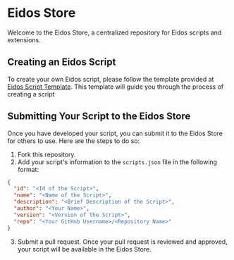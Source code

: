 # Eidos Store

Welcome to the Eidos Store, a centralized repository for Eidos scripts and extensions.

## Creating an Eidos Script

To create your own Eidos script, please follow the template provided at [Eidos Script Template](https://github.com/mayneyao/eidos-script-template). This template will guide you through the process of creating a script

## Submitting Your Script to the Eidos Store

Once you have developed your script, you can submit it to the Eidos Store for others to use. Here are the steps to do so:

1. Fork this repository.
2. Add your script's information to the `scripts.json` file in the following format:

```json
{
  "id": "<Id of the Script>",
  "name": "<Name of the Script>",
  "description": "<Brief Description of the Script>",
  "author": "<Your Name>",
  "version": "<Version of the Script>",
  "repo": "<Your GitHub Username>/<Repository Name>"
}
```

3. Submit a pull request. Once your pull request is reviewed and approved, your script will be available in the Eidos Store.
